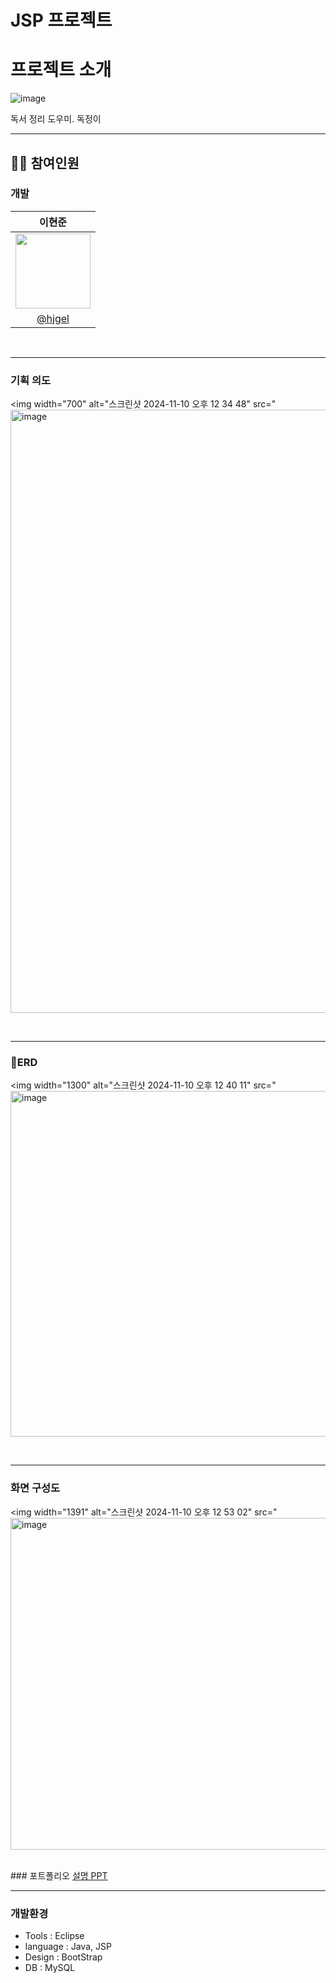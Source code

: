 # JSP 프로젝트


# 프로젝트 소개 

![image](https://github.com/user-attachments/assets/0e3110a6-88ec-45a9-bc3d-7a03888c7b5a)

독서 정리 도우미. 독정이

<hr>

## 👩‍💻 참여인원
### **개발**
|이현준|
|:-:|
|<a href="https://github.com/hjgel"><img src="https://github.com/user-attachments/assets/e21e2a05-1eb2-4d2f-9ddb-b1e01e6debe1" width=120></a>|
|[@hjgel](https://github.com/hjgel)|

<br>
<hr>

### 기획 의도 

<img width="700" alt="스크린샷 2024-11-10 오후 12 34 48" src="<img width="965" alt="image" src="https://github.com/user-attachments/assets/c28a67f0-b7bc-44cb-b8c0-6017ab3c4f89">

<br>
<hr>

### ERD

<img width="1300" alt="스크린샷 2024-11-10 오후 12 40 11" src="<img width="553" alt="image" src="https://github.com/user-attachments/assets/29017ad1-af06-4d57-9490-d73247a6c561">

<br>
<hr>

### 화면 구성도
<img width="1391" alt="스크린샷 2024-11-10 오후 12 53 02" src="<img width="531" alt="image" src="https://github.com/user-attachments/assets/1b70b918-b9d1-417b-b8d1-db722d4a418e">


<br>
### 포트폴리오
<a href="https://github.com/user-attachments/files/18078723/202244111_.pptx">설명 PPT</a>

<br>
<hr>

### 개발환경
- Tools : Eclipse
- language : Java, JSP
- Design : BootStrap
- DB : MySQL



